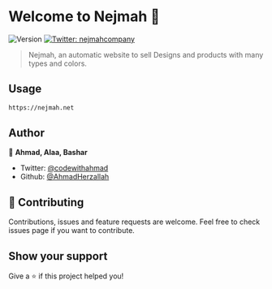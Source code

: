 # Welcome to Nejmah 👋

![Version](https://img.shields.io/badge/version-0.29-blue.svg?cacheSeconds=2592000)
[![Twitter: nejmahcompany](https://img.shields.io/twitter/follow/nejmahcompany.svg?style=social)](https://twitter.com/nejmahcompany)

> Nejmah, an automatic website to sell Designs and products with many types and colors.

## Usage

```sh
https://nejmah.net
```

## Author

👤 **Ahmad, Alaa, Bashar**

- Twitter: [@codewithahmad](https://twitter.com/codewithahmad)
- Github: [@AhmadHerzallah](https://github.com/AhmadHerzallah)

## 🤝 Contributing

Contributions, issues and feature requests are welcome.
Feel free to check issues page if you want to contribute.

## Show your support

Give a ⭐️ if this project helped you!
